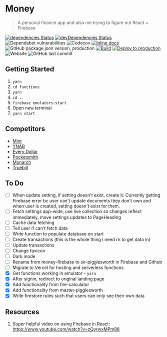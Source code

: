 # Money

> A personal finance app and also me trying to figure out React + Firebase

[![dependencies Status](https://status.david-dm.org/gh/taylorgorman/money-firebase.svg)](https://david-dm.org/taylorgorman/money-firebase)
[![devDependencies Status](https://status.david-dm.org/gh/taylorgorman/money-firebase.svg?type=dev)](https://david-dm.org/taylorgorman/money-firebase?type=dev)
![Dependabot vulnerabilities](https://flat.badgen.net/dependabot/thepracticaldev/dev.to?icon=dependabot)
![Codecov](https://img.shields.io/codecov/c/github/taylorgorman/money-firebase)
[![Inline docs](http://inch-ci.org/github/taylorgorman/money-firebase.svg?branch=production)](http://inch-ci.org/github/taylorgorman/money-firebase)
![GitHub package.json version, production](https://img.shields.io/github/package-json/v/taylorgorman/money-firebase/production)
[![Build](https://github.com/taylorgorman/money-firebase/actions/workflows/build.yml/badge.svg?branch=production)](https://github.com/taylorgorman/money-firebase/actions/workflows/build.yml?query=branch:production)
[![Deploy to production](https://github.com/taylorgorman/money-firebase/actions/workflows/deploy-production.yml/badge.svg?branch=production)](https://github.com/taylorgorman/money-firebase/actions/workflows/deploy-production.yml?query=branch:production)
![Website](https://img.shields.io/website?url=https%3A%2F%2Fmoney-firebase.web.app%2F)
![GitHub last commit](https://img.shields.io/github/last-commit/taylorgorman/money-firebase)

## Getting Started
1. `yarn`
1. `cd functions`
1. `yarn`
1. `cd ..`
1. `firebase emulators:start`
1. Open new terminal
1. `yarn start`

## Competitors
- [Mint](https://mint.intuit.com)
- [YNAB](https://www.youneedabudget.com)
- [Every Dollar](https://www.ramseysolutions.com/ramseyplus/everydollar)
- [Pocketsmith](https://www.pocketsmith.com)
- [Monarch](https://www.monarchmoney.com)
- [Truebill](https://www.truebill.com)

## To Do
- [ ] When update setting, if setting doesn't exist, create it. Currently getting Firebase error bc user can't update documents they don't own and when user is created, setting doesn't exist for them.
- [ ] Fetch settings app-wide, use live collection so changes reflect immediately, move settings updates to PageHeading
- [ ] Cache data fetching
- [ ] Tell user if can't fetch data
- [ ] Write function to populate database on start
- [ ] Create transactions (this is the whole thing I need rn to get data in)
- [ ] Update transactions
- [ ] Change favicon
- [ ] Dark mode
- [ ] Rename from money-firebase to sir-pigglesworth in Firebase and Github
- [ ] Migrate to Vercel for hosting and serverless functions
- [x] Get functions working in emulator - `yarn`
- [x] After signin, redirect to original landing page
- [x] Add functionality from fire-calculator
- [x] Add functionality from master-pigglesworth
- [x] Write firestore rules such that users can only see their own data

## Resources
1. _Super_ helpful video on using Firebase in React: https://www.youtube.com/watch?v=zQyrwxMPm88
